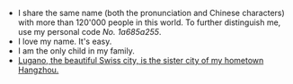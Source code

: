 - I share the same name (both the pronunciation and Chinese characters) with more than 120'000 people in this world. To further distinguish me, use my personal code *No. 1a685a255*.
- I love my name. It's easy.
- I am the only child in my family.
- [Lugano, the beautiful Swiss city, is the sister city of my hometown Hangzhou.](https://www.ehangzhou.gov.cn/2018-06/15/c_243457.htm)
